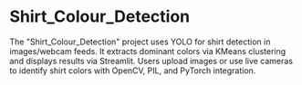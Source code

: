 # Shirt_Colour_Detection
The "Shirt_Colour_Detection" project uses YOLO for shirt detection in images/webcam feeds. It extracts dominant colors via KMeans clustering and displays results via Streamlit. Users upload images or use live cameras to identify shirt colors with OpenCV, PIL, and PyTorch integration.
